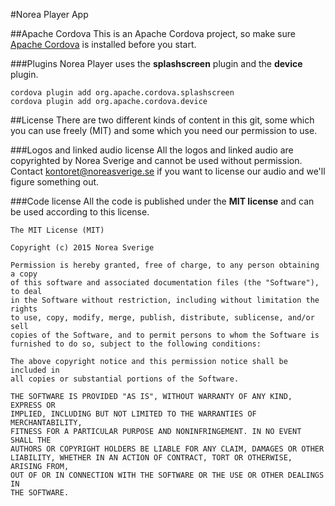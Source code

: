 #Norea Player App

##Apache Cordova
This is an Apache Cordova project, so make sure [Apache Cordova](https://cordova.apache.org/) is installed before you start.

###Plugins
Norea Player uses the **splashscreen** plugin and the **device** plugin.

    cordova plugin add org.apache.cordova.splashscreen
    cordova plugin add org.apache.cordova.device

##License
There are two different kinds of content in this git, some which you can use freely (MIT) and some which you need our permission to use.

###Logos and linked audio license
All the logos and linked audio are copyrighted by Norea Sverige and cannot be used without permission. Contact [kontoret@noreasverige.se](mailto:kontoret@noreasverige.se) if you want to license our audio and we'll figure something out.

###Code license
All the code is published under the **MIT license** and can be used according to this license.


    The MIT License (MIT)

    Copyright (c) 2015 Norea Sverige

    Permission is hereby granted, free of charge, to any person obtaining a copy
    of this software and associated documentation files (the "Software"), to deal
    in the Software without restriction, including without limitation the rights
    to use, copy, modify, merge, publish, distribute, sublicense, and/or sell
    copies of the Software, and to permit persons to whom the Software is
    furnished to do so, subject to the following conditions:

    The above copyright notice and this permission notice shall be included in
    all copies or substantial portions of the Software.

    THE SOFTWARE IS PROVIDED "AS IS", WITHOUT WARRANTY OF ANY KIND, EXPRESS OR
    IMPLIED, INCLUDING BUT NOT LIMITED TO THE WARRANTIES OF MERCHANTABILITY,
    FITNESS FOR A PARTICULAR PURPOSE AND NONINFRINGEMENT. IN NO EVENT SHALL THE
    AUTHORS OR COPYRIGHT HOLDERS BE LIABLE FOR ANY CLAIM, DAMAGES OR OTHER
    LIABILITY, WHETHER IN AN ACTION OF CONTRACT, TORT OR OTHERWISE, ARISING FROM,
    OUT OF OR IN CONNECTION WITH THE SOFTWARE OR THE USE OR OTHER DEALINGS IN
    THE SOFTWARE.
